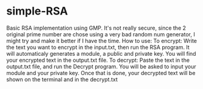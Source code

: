 # simple-RSA
Basic RSA implementation using GMP. It's not really secure, since the 2 original prime number are chose using a very bad random num generator, I might try and make it better if I have the time.
How to use:
To encrypt:
Write the text you want to encrypt in the input.txt, then run the RSA program. It will automaticaly generates a module, a public and private key.
You will find your encrypted text in the output.txt file.
To decrypt:
Paste the text in the output.txt file, and run the Decrypt program. You will be asked to input your module and your private key. Once that is done, your decrypted text will be shown on the terminal and in the decrypt.txt
